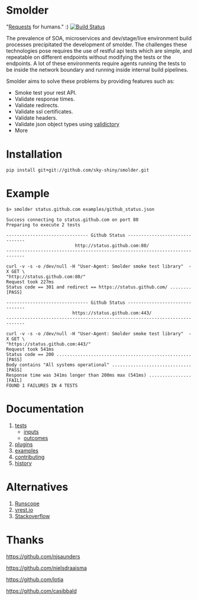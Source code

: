 Smolder
=======

"[Requests](https://github.com/kennethreitz/requests) for humans."  :)
[![Build Status](https://travis-ci.org/sky-shiny/smolder.svg?branch=master)](https://travis-ci.org/sky-shiny/smolder)

The prevalence of SOA, microservices and dev/stage/live environment build processes precipitated the development of smolder.
The challenges these technologies pose requires the use of restful api tests which are simple, and repeatable on 
different endpoints without modifying the tests or the endpoints.  A lot of these environments require agents running the
tests to be inside the network boundary and running inside internal build pipelines.  

Smolder aims to solve these problems by providing features such as:

- Smoke test your rest API.
- Validate response times.
- Validate redirects.
- Validate ssl certificates.
- Validate headers.
- Validate json object types using [validictory](https://github.com/jamesturk/validictory)
- More

Installation
============

```
pip install git+git://github.com/sky-shiny/smolder.git
```

Example
=======

```
$> smolder status.github.com examples/github_status.json

Success connecting to status.github.com on port 80
Preparing to execute 2 tests

------------------------------- Github Status -------------------------------
                          http://status.github.com:80/
-----------------------------------------------------------------------------

curl -v -s -o /dev/null -H "User-Agent: Smolder smoke test library"  -X GET \
"http://status.github.com:80/"
Request took 227ms
Status code == 301 and redirect == https://status.github.com/ ........ [PASS]

------------------------------- Github Status -------------------------------
                         https://status.github.com:443/
-----------------------------------------------------------------------------

curl -v -s -o /dev/null -H "User-Agent: Smolder smoke test library"  -X GET \
"https://status.github.com:443/"
Request took 541ms
Status code == 200 ................................................... [PASS]
Body contains "All systems operational" .............................. [PASS]
Response time was 341ms longer than 200ms max (541ms) ................ [FAIL]
FOUND 1 FAILURES IN 4 TESTS
```

Documentation
=============

1. [tests](docs/tests.md)
    - [inputs](docs/inputs.md)
    - [outcomes](docs/outcomes.md)
2. [plugins](docs/plugins.md)
3. [examples](docs/examples.md)
4. [contributing](docs/contributing.md)
5. [history](HISTORY)

Alternatives
============

1. [Runscope](https://www.runscope.com/)
2. [vrest.io](http://vrest.io)
3. [Stackoverflow](http://stackoverflow.com/questions/12135309/automated-testing-for-rest-api)

Thanks
======

https://github.com/njsaunders

https://github.com/nielsdraaisma

https://github.com/lotia

https://github.com/casibbald
